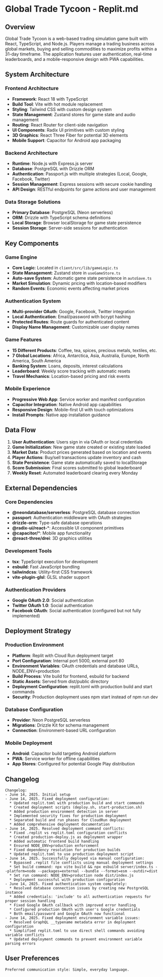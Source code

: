 # Global Trade Tycoon - Replit.md

## Overview

Global Trade Tycoon is a web-based trading simulation game built with React, TypeScript, and Node.js. Players manage a trading business across global markets, buying and selling commodities to maximize profits within a 31-day timeframe. The application features user authentication, real-time leaderboards, and a mobile-responsive design with PWA capabilities.

## System Architecture

### Frontend Architecture
- **Framework**: React 18 with TypeScript
- **Build Tool**: Vite with hot module replacement
- **Styling**: Tailwind CSS with custom design system
- **State Management**: Zustand stores for game state and audio management
- **Routing**: React Router for client-side navigation
- **UI Components**: Radix UI primitives with custom styling
- **3D Graphics**: React Three Fiber for potential 3D elements
- **Mobile Support**: Capacitor for Android app packaging

### Backend Architecture
- **Runtime**: Node.js with Express.js server
- **Database**: PostgreSQL with Drizzle ORM
- **Authentication**: Passport.js with multiple strategies (Local, Google, Facebook, Twitter)
- **Session Management**: Express sessions with secure cookie handling
- **API Design**: RESTful endpoints for game actions and user management

### Data Storage Solutions
- **Primary Database**: PostgreSQL (Neon serverless)
- **ORM**: Drizzle with TypeScript schema definitions
- **Local Storage**: Browser localStorage for game state persistence
- **Session Storage**: Server-side sessions for authentication

## Key Components

### Game Engine
- **Core Logic**: Located in `client/src/lib/gameLogic.ts`
- **State Management**: Zustand store in `useGameStore.ts`
- **Auto-save System**: Automatic game state persistence in `autoSave.ts`
- **Market Simulation**: Dynamic pricing with location-based modifiers
- **Random Events**: Economic events affecting market prices

### Authentication System
- **Multi-provider OAuth**: Google, Facebook, Twitter integration
- **Local Authentication**: Email/password with bcrypt hashing
- **Protected Routes**: Route guards for authenticated content
- **Display Name Management**: Customizable user display names

### Game Features
- **15 Different Products**: Coffee, tea, spices, precious metals, textiles, etc.
- **7 Global Locations**: Africa, Antarctica, Asia, Australia, Europe, North America, South America
- **Banking System**: Loans, deposits, interest calculations
- **Leaderboard**: Weekly score tracking with automatic resets
- **Travel Mechanics**: Location-based pricing and risk events

### Mobile Experience
- **Progressive Web App**: Service worker and manifest configuration
- **Capacitor Integration**: Native Android app capabilities
- **Responsive Design**: Mobile-first UI with touch optimizations
- **Install Prompts**: Native app installation guidance

## Data Flow

1. **User Authentication**: Users sign in via OAuth or local credentials
2. **Game Initialization**: New game state created or existing state loaded
3. **Market Data**: Product prices generated based on location and events
4. **Player Actions**: Buy/sell transactions update inventory and cash
5. **State Persistence**: Game state automatically saved to localStorage
6. **Score Submission**: Final scores submitted to global leaderboard
7. **Weekly Reset**: Automated leaderboard clearing every Monday

## External Dependencies

### Core Dependencies
- **@neondatabase/serverless**: PostgreSQL database connection
- **passport**: Authentication middleware with OAuth strategies
- **drizzle-orm**: Type-safe database operations
- **@radix-ui/react-***: Accessible UI component primitives
- **@capacitor/***: Mobile app functionality
- **@react-three/drei**: 3D graphics utilities

### Development Tools
- **tsx**: TypeScript execution for development
- **esbuild**: Fast JavaScript bundling
- **tailwindcss**: Utility-first CSS framework
- **vite-plugin-glsl**: GLSL shader support

### Authentication Providers
- **Google OAuth 2.0**: Social authentication
- **Twitter OAuth 1.0**: Social authentication
- **Facebook OAuth**: Social authentication (configured but not fully implemented)

## Deployment Strategy

### Production Environment
- **Platform**: Replit with Cloud Run deployment target
- **Port Configuration**: Internal port 5000, external port 80
- **Environment Variables**: OAuth credentials and database URLs, NODE_ENV=production
- **Build Process**: Vite build for frontend, esbuild for backend
- **Static Assets**: Served from dist/public directory
- **Deployment Configuration**: replit.toml with production build and start commands
- **Security**: Production deployment uses npm start instead of npm run dev

### Database Configuration
- **Provider**: Neon PostgreSQL serverless
- **Migrations**: Drizzle Kit for schema management
- **Connection**: Environment-based URL configuration

### Mobile Deployment
- **Android**: Capacitor build targeting Android platform
- **PWA**: Service worker for offline capabilities
- **App Stores**: Configured for potential Google Play distribution

## Changelog

```
Changelog:
- June 14, 2025. Initial setup
- June 14, 2025. Fixed deployment configuration:
  * Updated replit.toml with production build and start commands
  * Created deployment scripts (deploy.sh, start-production.sh)
  * Added production environment detection in server
  * Implemented security fixes for production deployment
  * Separated build and run phases for CloudRun deployment
  * Added comprehensive deployment documentation
- June 14, 2025. Resolved deployment command conflicts:
  * Fixed .replit vs replit.toml configuration conflicts
  * Created production-deploy.js as deployment wrapper
  * Added automatic frontend build handling
  * Ensured NODE_ENV=production enforcement
  * Fixed dependency resolution for production builds
  * Updated replit.toml to use production deployment script
- June 14, 2025. Successfully deployed via manual configuration:  
  * Bypassed .replit file conflicts using manual deployment settings
  * Set build command: npx vite build && npx esbuild server/index.ts --platform=node --packages=external --bundle --format=esm --outdir=dist
  * Set run command: NODE_ENV=production node dist/index.js
  * Deployment successful with production configuration
- June 14, 2025. Fixed authentication system completely:
  * Resolved database connection issues by creating new PostgreSQL instance
  * Added credentials: 'include' to all authentication requests for proper session handling
  * Fixed Google OAuth callback with improved error handling
  * Configured production OAuth with user's Google credentials
  * Both email/password and Google OAuth now functional
- June 14, 2025. Fixed deployment environment variable issues:
  * Resolved GraphQL __typename metadata error in deployment configuration
  * Simplified replit.toml to use direct shell commands avoiding variable conflicts
  * Updated deployment commands to prevent environment variable parsing errors
```

## User Preferences

```
Preferred communication style: Simple, everyday language.
```